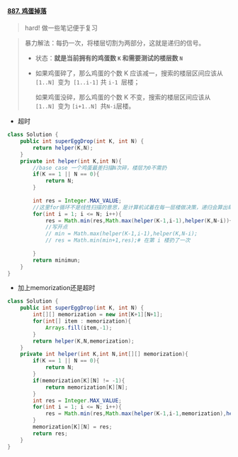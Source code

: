 #### [887. 鸡蛋掉落](https://leetcode-cn.com/problems/super-egg-drop/)

> hard! 做一些笔记便于复习

> 暴力解法：每扔一次，将楼层切割为两部分，这就是递归的信号。
>
> - 状态：**就是当前拥有的鸡蛋数 `K` 和需要测试的楼层数 `N`**
>
> - 如果鸡蛋碎了，那么鸡蛋的个数 K 应该减一，搜索的楼层区间应该从 `[1..N] `变为` [1..i-1]` 共 `i-1 `层楼；
>
>   如果鸡蛋没碎，那么鸡蛋的个数 K 不变，搜索的楼层区间应该从 `[1..N] `变为 `[i+1..N] `共` N-i `层楼。

- 超时

```java
class Solution {
    public int superEggDrop(int K, int N) {
        return helper(K,N);
    }
    private int helper(int K,int N){
        //base case 一个鸡蛋最差扫描N次碎，楼层为0不需扔
        if(K == 1 || N == 0){
            return N;
        }
        
        int res = Integer.MAX_VALUE;
        //这里for循环不是线性扫描的意思，是计算机试着在每一层楼做决策，递归会算出每个选择的代价，取最优的那个就是最优解。
        for(int i = 1; i <= N; i++){
            res = Math.min(res,Math.max(helper(K-1,i-1),helper(K,N-i))+1);
            //写开点
            // min = Math.max(helper(K-1,i-1),helper(K,N-i);
            // res = Math.min(min+1,res);# 在第 i 楼扔了一次
            
        }
        return minimun;
    }
}
```

- 加上memorization还是超时

```java
class Solution {
    public int superEggDrop(int K, int N) {
        int[][] memorization = new int[K+1][N+1];
        for(int[] item : memorization){
            Arrays.fill(item,-1);
        }
        return helper(K,N,memorization);
    }
    private int helper(int K,int N,int[][] memorization){
        if(K == 1 || N == 0){
            return N;
        }
        if(memorization[K][N] != -1){
            return memorization[K][N];
        }
        int res = Integer.MAX_VALUE;
        for(int i = 1; i <= N; i++){
            res = Math.min(res,Math.max(helper(K-1,i-1,memorization),helper(K,N-i,memorization))+1);
        }
        memorization[K][N] = res;   
        return res;
    }
}
```

